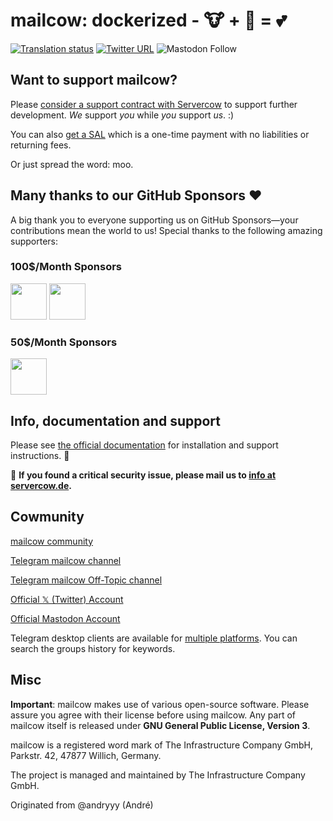 # mailcow: dockerized - 🐮 + 🐋 = 💕

[![Translation status](https://translate.mailcow.email/widgets/mailcow-dockerized/-/translation/svg-badge.svg)](https://translate.mailcow.email/engage/mailcow-dockerized/)
[![Twitter URL](https://img.shields.io/twitter/url/https/twitter.com/mailcow_email.svg?style=social&label=Follow%20%40mailcow_email)](https://twitter.com/mailcow_email)
![Mastodon Follow](https://img.shields.io/mastodon/follow/109388212176073348?domain=https%3A%2F%2Fmailcow.social&label=Follow%20%40doncow%40mailcow.social&link=https%3A%2F%2Fmailcow.social%2F%40doncow)


## Want to support mailcow?

Please [consider a support contract with Servercow](https://www.servercow.de/mailcow?lang=en#support) to support further development. _We_ support _you_ while _you_ support _us_. :)

You can also [get a SAL](https://www.servercow.de/mailcow?lang=en#sal) which is a one-time payment with no liabilities or returning fees.

Or just spread the word: moo.

## Many thanks to our GitHub Sponsors ❤️
A big thank you to everyone supporting us on GitHub Sponsors—your contributions mean the world to us! Special thanks to the following amazing supporters:

### 100$/Month Sponsors
  <a href="https://www.colba.net/" target=_blank><img
    src="https://avatars.githubusercontent.com/u/204464723" height="58"
  /></a>
  <a href="https://www.maehdros.com/" target=_blank><img
    src="https://avatars.githubusercontent.com/u/173894712" height="58"
  /></a>

### 50$/Month Sponsors
  <a href="https://github.com/vnukhr" target=_blank><img
    src="https://avatars.githubusercontent.com/u/7805987?s=52&v=4" height="58"
  /></a>

## Info, documentation and support

Please see [the official documentation](https://docs.mailcow.email/) for installation and support instructions. 🐄

🐛 **If you found a critical security issue, please mail us to [info at servercow.de](mailto:info@servercow.de).**

## Cowmunity

[mailcow community](https://community.mailcow.email)

[Telegram mailcow channel](https://telegram.me/mailcow)

[Telegram mailcow Off-Topic channel](https://t.me/mailcowOfftopic)

[Official 𝕏 (Twitter) Account](https://twitter.com/mailcow_email)

[Official Mastodon Account](https://mailcow.social/@doncow)

Telegram desktop clients are available for [multiple platforms](https://desktop.telegram.org). You can search the groups history for keywords.

## Misc

**Important**: mailcow makes use of various open-source software. Please assure you agree with their license before using mailcow.
Any part of mailcow itself is released under **GNU General Public License, Version 3**.

mailcow is a registered word mark of The Infrastructure Company GmbH, Parkstr. 42, 47877 Willich, Germany.

The project is managed and maintained by The Infrastructure Company GmbH.

Originated from @andryyy (André)
